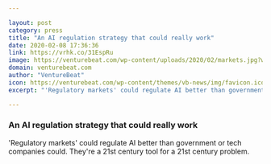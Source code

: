 ```yaml
---

layout: post
category: press
title: "An AI regulation strategy that could really work"
date: 2020-02-08 17:36:36
link: https://vrhk.co/31EspRu
image: https://venturebeat.com/wp-content/uploads/2020/02/markets.jpg?w=1200&strip=all
domain: venturebeat.com
author: "VentureBeat"
icon: https://venturebeat.com/wp-content/themes/vb-news/img/favicon.ico
excerpt: "'Regulatory markets' could regulate AI better than government or tech companies could. They're a 21st century tool for a 21st century problem."

---
```


### An AI regulation strategy that could really work

'Regulatory markets' could regulate AI better than government or tech companies could. They're a 21st century tool for a 21st century problem.